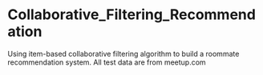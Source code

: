 # Collaborative_Filtering_Recommendation
Using item-based collaborative filtering algorithm to build a roommate recommendation system.
All test data are from meetup.com
